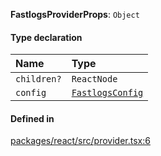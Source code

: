 **FastlogsProviderProps**: `Object`

#### Type declaration

| Name        | Type                            |
| :---------- | :------------------------------ |
| `children?` | `ReactNode`                     |
| `config`    | [`FastlogsConfig`](FastlogsConfig.md) |

#### Defined in

[packages/react/src/provider.tsx:6](https://github.com/fastlogs-docs.khulnasoft.com/js/blob/5254dee/packages/react/src/provider.tsx#L6)
